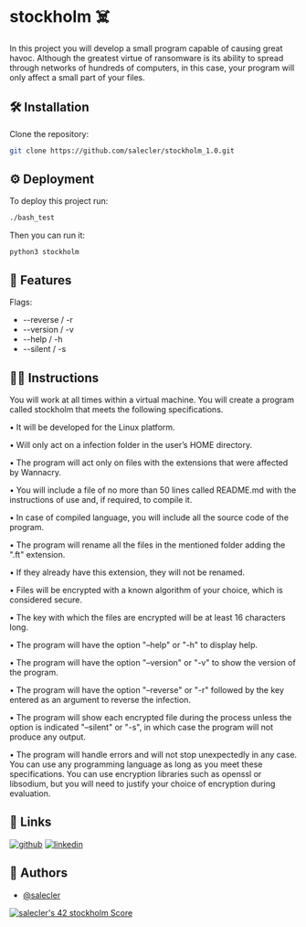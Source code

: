 
#  stockholm ☠️

In this project you will develop a small program capable of causing great havoc. Although
the greatest virtue of ransomware is its ability to spread through networks of hundreds
of computers, in this case, your program will only affect a small part of your files.

## 🛠 Installation

Clone the repository:

```bash
git clone https://github.com/salecler/stockholm_1.0.git
```
    
## ⚙️ Deployment

To deploy this project run:

```bash
./bash_test
```
Then you can run it:
````
python3 stockholm
````
## 🤠 Features

Flags:
- --reverse / -r
- --version / -v
- --help / -h
- --silent / -s


## 👨‍🏫 Instructions

You will work at all times within a virtual machine. You will create a program called
stockholm that meets the following specifications.

• It will be developed for the Linux platform.

• Will only act on a infection folder in the user’s HOME directory.

• The program will act only on files with the extensions that were affected by Wannacry.

• You will include a file of no more than 50 lines called README.md with the
instructions of use and, if required, to compile it.

• In case of compiled language, you will include all the source code of the program.

• The program will rename all the files in the mentioned folder adding the ".ft" extension.

• If they already have this extension, they will not be renamed.

• Files will be encrypted with a known algorithm of your choice, which is considered
secure.

• The key with which the files are encrypted will be at least 16 characters long.

• The program will have the option "–help" or "-h" to display help.

• The program will have the option "–version" or "-v" to show the version of the
program.

• The program will have the option "–reverse" or "-r" followed by the key entered as
an argument to reverse the infection.

• The program will show each encrypted file during the process unless the option is
indicated "–silent" or "-s", in which case the program will not produce any output.

• The program will handle errors and will not stop unexpectedly in any case.
You can use any programming language as long as you meet these specifications. You
can use encryption libraries such as openssl or libsodium, but you will need to justify
your choice of encryption during evaluation.
## 🔗 Links
[![github](https://img.shields.io/badge/my_portfolio-000?style=for-the-badge&logo=ko-fi&logoColor=white)](https://github.com/salecler?tab=repositories)
[![linkedin](https://img.shields.io/badge/linkedin-0A66C2?style=for-the-badge&logo=linkedin&logoColor=white)](https://www.linkedin.com/in/sacha-leclercq-245584243/)


## 👋 Authors

- [@salecler](https://www.github.com/salecler)

<a href="[https://github.com/JaeSeoKim/badge42](https://profile.intra.42.fr/users/salecler)" target=”_blank”><img src="https://badge42.vercel.app/api/v2/cl4wihxp0008809migsvxuh4t/project/2668180" alt="salecler's 42 stockholm Score" /></a>
